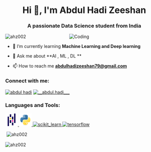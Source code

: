 <h1 align="center">Hi 👋, I'm Abdul Hadi Zeeshan</h1>
<h3 align="center">A passionate Data Science student from India</h3>
<img align = "right" img src="https://cdn.dribbble.com/users/416610/screenshots/4801105/coding_desk_flat_vector_ui_ux_design_illustration_motion_animation_gif2.gif" alt="Coding" width="300" style="float: right;">

<p align="left"> <img src="https://komarev.com/ghpvc/?username=ahz002&label=Profile%20views&color=0e75b6&style=flat" alt="ahz002" /> </p>

- 🌱 I’m currently learning **Machine Learning and Deep learning**

- 💬 Ask me about **AI , ML , DL **

- 📫 How to reach me **abdulhadizeeshan79@gmail.com**

<h3 align="left">Connect with me:</h3>
<p align="left">
<a href="https://linkedin.com/in/abdul hadi" target="blank"><img align="center" src="https://raw.githubusercontent.com/rahuldkjain/github-profile-readme-generator/master/src/images/icons/Social/linked-in-alt.svg" alt="abdul hadi" height="30" width="40" /></a>
<a href="https://instagram.com/__abdul.hadi___" target="blank"><img align="center" src="https://raw.githubusercontent.com/rahuldkjain/github-profile-readme-generator/master/src/images/icons/Social/instagram.svg" alt="__abdul.hadi___" height="30" width="40" /></a>
</p>

<h3 align="left">Languages and Tools:</h3>
<p align="left"> <a href="https://pandas.pydata.org/" target="_blank" rel="noreferrer"> <img src="https://raw.githubusercontent.com/devicons/devicon/2ae2a900d2f041da66e950e4d48052658d850630/icons/pandas/pandas-original.svg" alt="pandas" width="40" height="40"/> </a> <a href="https://www.python.org" target="_blank" rel="noreferrer"> <img src="https://raw.githubusercontent.com/devicons/devicon/master/icons/python/python-original.svg" alt="python" width="40" height="40"/> </a> <a href="https://scikit-learn.org/" target="_blank" rel="noreferrer"> <img src="https://upload.wikimedia.org/wikipedia/commons/0/05/Scikit_learn_logo_small.svg" alt="scikit_learn" width="40" height="40"/> </a> <a href="https://www.tensorflow.org" target="_blank" rel="noreferrer"> <img src="https://www.vectorlogo.zone/logos/tensorflow/tensorflow-icon.svg" alt="tensorflow" width="40" height="40"/> </a> </p>

<p>&nbsp;<img align="center" src="https://github-readme-stats.vercel.app/api?username=ahz002&show_icons=true&locale=en" alt="ahz002" /></p>

<p><img align="center" src="https://github-readme-streak-stats.herokuapp.com/?user=ahz002&" alt="ahz002" /></p>

